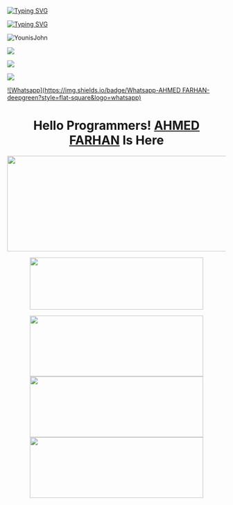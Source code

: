 [![Typing SVG](https://readme-typing-svg.herokuapp.com?color=%23FF0000&lines=WELCOME+TO+MY+GITHUB+AHMED+FARHAN)](https://git.io/typing-svg)

[![Typing SVG](https://readme-typing-svg.herokuapp.com?color=%23AF00FF&lines=Student+of+9th,+10th+Class+🌻😙)](https://git.io/typing-svg)


![YounisJohn](https://komarev.com/ghpvc/?username=Blaze0987&color=blue)

<a href="https://github.com/Blaze0987"><img src="https://img.shields.io/github/followers/Blaze0987?label=followers&style=social"/></a>

[![](https://img.shields.io/badge/Facebook-blue?logo=Facebook&logoColor=blue&labelColor=white)](https://www.facebook.com/F4RH9NXXX.COM12)

[![](https://img.shields.io/badge/Messenger-red?logo=Messenger&logoColor=red&labelColor=black)](https://m.me/F4RH9NXXX.COM12)

[![Whatsapp](https://img.shields.io/badge/Whatsapp-AHMED FARHAN-deepgreen?style=flat-square&logo=whatsapp)](https://wa.me/+8801843961233)

</p>
<h1 align="center">
  <b>Hello Programmers!<b> <a href="https://www.facebook.com/F4RH9NXXX.COM12" target="blank">AHMED FARHAN</a> Is Here
</h1>
<p align="center">
  <img width="600" height="220" src="https://github-readme-stats.vercel.app/api?username=Blaze0987&show_icons=true&theme=chartreuse-dark&locale=id">
</p>
<p align="center">
  <img width="400" height="120" src="https://github-readme-stats.vercel.app/api/top-langs/?username=Blaze0987&layout=compact&theme=chartreuse-dark">
</p>
<p align="center">
<a href="https://github.com/Blaze0987"><img width="400" height="140" src="https://github-readme-stats.vercel.app/api/pin/?username=Blaze0987&repo=FILE&theme=chartreuse-dark"></a>
<a href="https://github.com/Blaze0987/FILE"><img width="400" height="140" src="https://github-readme-stats.vercel.app/api/pin/?username=Blaze0987&repo=FARHAN&theme=chartreuse-dark"></a>
<a href="https://github.com/Blaze0987/Random"><img width="400" 
height="140" src="https://github-readme-stats.vercel.app/api/pin/?username=Blaze0987&repo=FARHAN&theme=chartreuse-dark"></a>
<a 
